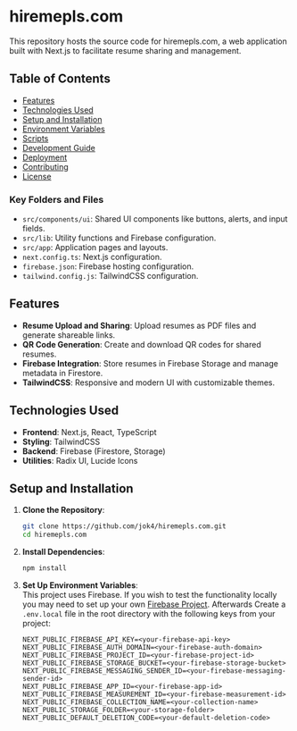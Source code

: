 # hiremepls.com

This repository hosts the source code for hiremepls.com, a web application built with Next.js to facilitate resume sharing and management.

## Table of Contents

- [Features](#features)
- [Technologies Used](#technologies-used)
- [Setup and Installation](#setup-and-installation)
- [Environment Variables](#environment-variables)
- [Scripts](#scripts)
- [Development Guide](#development-guide)
- [Deployment](#deployment)
- [Contributing](#contributing)
- [License](#license)

### Key Folders and Files

- `src/components/ui`: Shared UI components like buttons, alerts, and input fields.
- `src/lib`: Utility functions and Firebase configuration.
- `src/app`: Application pages and layouts.
- `next.config.ts`: Next.js configuration.
- `firebase.json`: Firebase hosting configuration.
- `tailwind.config.js`: TailwindCSS configuration.

## Features

- **Resume Upload and Sharing**: Upload resumes as PDF files and generate shareable links.
- **QR Code Generation**: Create and download QR codes for shared resumes.
- **Firebase Integration**: Store resumes in Firebase Storage and manage metadata in Firestore.
- **TailwindCSS**: Responsive and modern UI with customizable themes.

## Technologies Used

- **Frontend**: Next.js, React, TypeScript
- **Styling**: TailwindCSS
- **Backend**: Firebase (Firestore, Storage)
- **Utilities**: Radix UI, Lucide Icons

## Setup and Installation

1. **Clone the Repository**:
    ```bash
    git clone https://github.com/jok4/hiremepls.com.git
    cd hiremepls.com
    ```

2. **Install Dependencies**:
    ```bash
    npm install
    ```

3. **Set Up Environment Variables**:  
   This project uses Firebase. If you wish to test the functionality locally you may need to set up your own [Firebase Project](https://firebase.google.com/). Afterwards Create a `.env.local` file in the root directory with the following keys from your project:
   ```env
   NEXT_PUBLIC_FIREBASE_API_KEY=<your-firebase-api-key>
   NEXT_PUBLIC_FIREBASE_AUTH_DOMAIN=<your-firebase-auth-domain>
   NEXT_PUBLIC_FIREBASE_PROJECT_ID=<your-firebase-project-id>
   NEXT_PUBLIC_FIREBASE_STORAGE_BUCKET=<your-firebase-storage-bucket>
   NEXT_PUBLIC_FIREBASE_MESSAGING_SENDER_ID=<your-firebase-messaging-sender-id>
   NEXT_PUBLIC_FIREBASE_APP_ID=<your-firebase-app-id>
   NEXT_PUBLIC_FIREBASE_MEASUREMENT_ID=<your-firebase-measurement-id>
   NEXT_PUBLIC_FIREBASE_COLLECTION_NAME=<your-collection-name>
   NEXT_PUBLIC_STORAGE_FOLDER=<your-storage-folder>
   NEXT_PUBLIC_DEFAULT_DELETION_CODE=<your-default-deletion-code>
